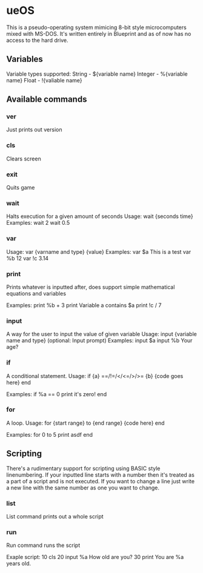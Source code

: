 # ueOS
This is a pseudo-operating system mimicing 8-bit style microcomputers mixed with MS-DOS. It's written entirely in Blueprint and as of now has no access to the hard drive.

## Variables
Variable types supported:
String - ${variable name}
Integer - %{variable name}
Float - !{valiable name}

## Available commands
### ver
Just prints out version

### cls
Clears screen

### exit
Quits game

### wait
Halts execution for a given amount of seconds
Usage: wait {seconds time}
Examples: 
wait 2
wait 0.5

### var
Usage: var {varname and type} {value}
Examples: 
var $a This is a test
var %b 12
var !c 3.14

### print
Prints whatever is inputted after, does support simple mathematical equations and variables

Examples:
print %b + 3
print Variable a contains $a
print !c / 7

### input
A way for the user to input the value of given variable
Usage: input {variable name and type} (optional: Input prompt)
Examples:
input $a
input %b Your age? 

### if
A conditional statement. 
Usage: if {a} ==/!=/</<=/>/>= {b} 
{code goes here}
end

Examples:
if %a == 0
print it's zero!
end

### for
A loop.
Usage: for {start range} to {end range}
{code here}
end

Examples:
for 0 to 5
print asdf
end

## Scripting
There's a rudimentary support for scripting using BASIC style linenumbering. If your inputted line starts with a number then it's treated as a part of a script and is not executed. If you want to change a line just write a new line with the same number as one you want to change.

### list
List command prints out a whole script

### run
Run command runs the script

Exaple script:
10 cls
20 input %a How old are you?
30 print You are %a years old.
